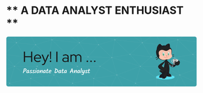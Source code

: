# ** A DATA ANALYST ENTHUSIAST **

![Banner](https://github.com/Revatiyakkundi7/Revati-L-Yakkundi/blob/main/github-header-image.png)
